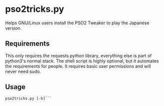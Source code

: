 # pso2tricks.py
Helps GNU/Linux users install the PSO2 Tweaker to play the Japanese version.

## Requirements
This only requires the requests python library, everything else is part of python3's normal stack.
The shell script is highly optional, but it automates the requirements for people. It requires basic user permissions and will never need sudo.

## Usage
```
pso2tricks.py [-h]```
